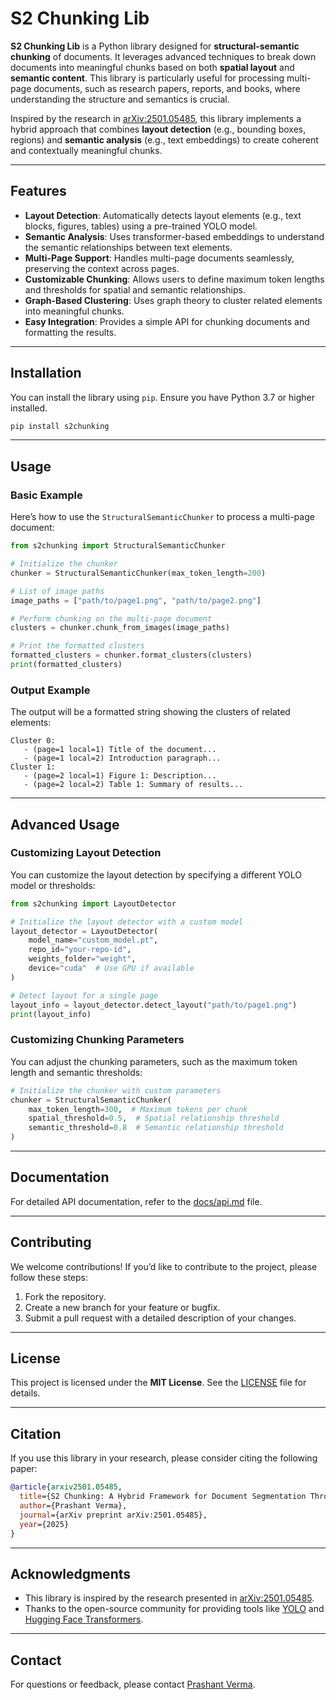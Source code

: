 
# S2 Chunking Lib

**S2 Chunking Lib** is a Python library designed for **structural-semantic chunking** of documents. It leverages advanced techniques to break down documents into meaningful chunks based on both **spatial layout** and **semantic content**. This library is particularly useful for processing multi-page documents, such as research papers, reports, and books, where understanding the structure and semantics is crucial.

Inspired by the research in [arXiv:2501.05485](https://arxiv.org/pdf/2501.05485), this library implements a hybrid approach that combines **layout detection** (e.g., bounding boxes, regions) and **semantic analysis** (e.g., text embeddings) to create coherent and contextually meaningful chunks.

---

## Features

- **Layout Detection**: Automatically detects layout elements (e.g., text blocks, figures, tables) using a pre-trained YOLO model.
- **Semantic Analysis**: Uses transformer-based embeddings to understand the semantic relationships between text elements.
- **Multi-Page Support**: Handles multi-page documents seamlessly, preserving the context across pages.
- **Customizable Chunking**: Allows users to define maximum token lengths and thresholds for spatial and semantic relationships.
- **Graph-Based Clustering**: Uses graph theory to cluster related elements into meaningful chunks.
- **Easy Integration**: Provides a simple API for chunking documents and formatting the results.

---

## Installation

You can install the library using `pip`. Ensure you have Python 3.7 or higher installed.

```bash
pip install s2chunking
```

---

## Usage

### Basic Example

Here’s how to use the `StructuralSemanticChunker` to process a multi-page document:

```python
from s2chunking import StructuralSemanticChunker

# Initialize the chunker
chunker = StructuralSemanticChunker(max_token_length=200)

# List of image paths
image_paths = ["path/to/page1.png", "path/to/page2.png"]

# Perform chunking on the multi-page document
clusters = chunker.chunk_from_images(image_paths)

# Print the formatted clusters
formatted_clusters = chunker.format_clusters(clusters)
print(formatted_clusters)
```

### Output Example

The output will be a formatted string showing the clusters of related elements:

```
Cluster 0:
   - (page=1 local=1) Title of the document...
   - (page=1 local=2) Introduction paragraph...
Cluster 1:
   - (page=2 local=1) Figure 1: Description...
   - (page=2 local=2) Table 1: Summary of results...
```

---

## Advanced Usage

### Customizing Layout Detection

You can customize the layout detection by specifying a different YOLO model or thresholds:

```python
from s2chunking import LayoutDetector

# Initialize the layout detector with a custom model
layout_detector = LayoutDetector(
    model_name="custom_model.pt",
    repo_id="your-repo-id",
    weights_folder="weight",
    device="cuda"  # Use GPU if available
)

# Detect layout for a single page
layout_info = layout_detector.detect_layout("path/to/page1.png")
print(layout_info)
```

### Customizing Chunking Parameters

You can adjust the chunking parameters, such as the maximum token length and semantic thresholds:

```python
# Initialize the chunker with custom parameters
chunker = StructuralSemanticChunker(
    max_token_length=300,  # Maximum tokens per chunk
    spatial_threshold=0.5,  # Spatial relationship threshold
    semantic_threshold=0.8  # Semantic relationship threshold
)
```

---

## Documentation

For detailed API documentation, refer to the [docs/api.md](docs/api.md) file.

---

## Contributing

We welcome contributions! If you’d like to contribute to the project, please follow these steps:

1. Fork the repository.
2. Create a new branch for your feature or bugfix.
3. Submit a pull request with a detailed description of your changes.

---

## License

This project is licensed under the **MIT License**. See the [LICENSE](LICENSE) file for details.

---

## Citation

If you use this library in your research, please consider citing the following paper:

```bibtex
@article{arxiv2501.05485,
  title={S2 Chunking: A Hybrid Framework for Document Segmentation Through Integrated Spatial and Semantic Analysis},
  author={Prashant Verma},
  journal={arXiv preprint arXiv:2501.05485},
  year={2025}
}
```

---

## Acknowledgments

- This library is inspired by the research presented in [arXiv:2501.05485](https://arxiv.org/pdf/2501.05485).
- Thanks to the open-source community for providing tools like [YOLO](https://github.com/ultralytics/ultralytics) and [Hugging Face Transformers](https://huggingface.co/).

---

## Contact

For questions or feedback, please contact [Prashant Verma](mailto:prashant27050@gmail.com).


